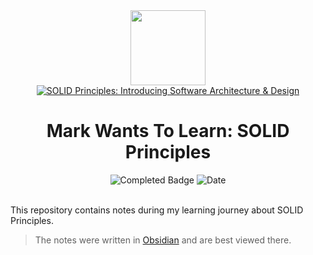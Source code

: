 
<div>
<div id="icon" align="center">
<img src="https://media3.giphy.com/media/v1.Y2lkPTc5MGI3NjExM3ZseHp6MDVnZTRheGNndnJ4eXlmYTI0ZHhidnY0b2R4MnU1enRlbSZlcD12MV9pbnRlcm5hbF9naWZfYnlfaWQmY3Q9cw/JWy2zBSXQ55W5Jh00D/giphy.gif" width="120"/>
</div>
<div id="title" align="center">
<a href="https://www.udemy.com/course/solid-design/">
<img src="https://img.shields.io/badge/SOLID Principles: Introducing Software Architecture & Design-white?logo=udemy&style=for-the-badge&color=D2CBCB" alt="SOLID Principles: Introducing Software Architecture & Design" />
</a>
<h1>Mark Wants To Learn: SOLID Principles</h1>
</div>
</div>
<div align="center">
<img src="https://img.shields.io/badge/Status-Completed-white?color=52B788" alt="Completed Badge" />
<img src="https://img.shields.io/badge/Date-2025--02--13-white?color=3066BE" alt="Date" />
<br />
<br />
</div>

This repository contains notes during my learning journey about SOLID Principles.

> The notes were written in [Obsidian](https://obsidian.md/) and are best viewed there.
